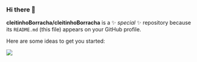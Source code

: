 ### Hi there 👋

**cleitinhoBorracha/cleitinhoBorracha** is a ✨ _special_ ✨ repository because its `README.md` (this file) appears on your GitHub profile.

Here are some ideas to get you started:

![](https://media.tenor.com/5edilfs8l0YAAAAC/ojo-de-gato.gif)
